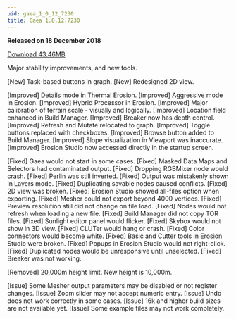 ```yaml
---
uid: gaea_1_0_12_7230
title: Gaea 1.0.12.7230
---
```



**Released on 18 December 2018**

<a href="http://viridian.quadspinner.com/gaea/Gaea-1.0.12.7230.msi?key=DC00">Download 43.46MB</a> <br>


<div class="release-note">

Major stability improvements, and new tools.

[New] Task-based buttons in graph.
[New] Redesigned 2D view.

[Improved] Details mode in Thermal Erosion.
[Improved] Aggressive mode in Erosion.
[Improved] Hybrid Processor in Erosion.
[Improved] Major calibration of terrain scale - visually and logically.
[Improved] Location field enhanced in Build Manager.
[Improved] Breaker now has depth control.
[Improved] Refresh and Mutate relocated to graph.
[Improved] Toggle buttons replaced with checkboxes.
[Improved] Browse button added to Build Manager.
[Improved] Slope visualization in Viewport was inaccurate.
[Improved] Erosion Studio now accessed directly in the startup screen.

[Fixed] Gaea would not start in some cases.
[Fixed] Masked Data Maps and Selectors had contaminated output.
[Fixed] Dropping RGBMixer node would crash.
[Fixed] Perlin was still inverted.
[Fixed] Output was mistakenly shown in Layers mode.
[Fixed] Duplicating savable nodes caused conflicts.
[Fixed] 2D view was broken.
[Fixed] Erosion Studio showed all-files option when exporting.
[Fixed] Mesher could not export beyond 4000 vertices.
[Fixed] Preview resolution still did not change on file load.
[Fixed] Nodes would not refresh when loading a new file.
[Fixed] Build Manager did not copy TOR files.
[Fixed] Sunlight editor panel would flicker.
[Fixed] Skybox would not show in 3D view.
[Fixed] CLUTer would hang or crash.
[Fixed] Color connectors would become white.
[Fixed] Basic and Cutter tools in Erosion Studio were broken.
[Fixed] Popups in Erosion Studio would not right-click.
[Fixed] Duplicated nodes would be unresponsive until unselected.
[Fixed] Breaker was not working.

[Removed] 20,000m height limit. New height is 10,000m.

[Issue] Some Mesher output parameters may be disabled or not register changes.
[Issue] Zoom slider may not accept numeric entry.
[Issue] Undo does not work correctly in some cases.
[Issue] 16k and higher build sizes are not available yet.
[Issue] Some example files may not work completely.

</div>
